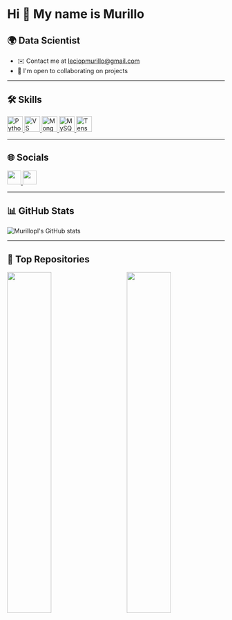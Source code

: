 # Hi 👋 My name is Murillo  

## 🌍 Data Scientist  

- ✉️ Contact me at [leciopmurillo@gmail.com](mailto:leciopmurillo@gmail.com)  
- 🤝 I'm open to collaborating on projects  

---

## 🛠 Skills  
<p align="left">
  <a href="https://www.python.org/" target="_blank">
    <img src="https://raw.githubusercontent.com/danielcranney/readme-generator/main/public/icons/skills/python-colored.svg" width="36" height="36" alt="Python" />
  </a>
  <a href="https://code.visualstudio.com/" target="_blank">
    <img src="https://raw.githubusercontent.com/danielcranney/readme-generator/main/public/icons/skills/visualstudiocode.svg" width="36" height="36" alt="VS Code" />
  </a>
  <a href="https://www.mongodb.com/" target="_blank">
    <img src="https://raw.githubusercontent.com/danielcranney/readme-generator/main/public/icons/skills/mongodb-colored.svg" width="36" height="36" alt="MongoDB" />
  </a>
  <a href="https://www.mysql.com/" target="_blank">
    <img src="https://raw.githubusercontent.com/danielcranney/readme-generator/main/public/icons/skills/mysql-colored.svg" width="36" height="36" alt="MySQL" />
  </a>
  <a href="https://www.tensorflow.org/" target="_blank">
    <img src="https://raw.githubusercontent.com/danielcranney/readme-generator/main/public/icons/skills/tensorflow-colored.svg" width="36" height="36" alt="TensorFlow" />
  </a>
</p>

---

## 🌐 Socials  
<p align="left">
  <a href="https://github.com/Murillopl" target="_blank">
    <img src="https://raw.githubusercontent.com/danielcranney/readme-generator/main/public/icons/socials/github.svg" width="32" height="32" />
  </a>
  <a href="https://www.linkedin.com/in/murillo-lécio" target="_blank">
    <img src="https://raw.githubusercontent.com/danielcranney/readme-generator/main/public/icons/socials/linkedin.svg" width="32" height="32" />
  </a>
</p>

---

## 📊 GitHub Stats  
![Murillopl's GitHub stats](https://github-readme-stats.vercel.app/api?username=Murillopl&show_icons=true&hide=stars,prs,issues,contribs&title_color=0891b2&text_color=ffffff&icon_color=0891b2&bg_color=1c1917&hide_border=true)

---

## 📌 Top Repositories  
<p align="left">
  <a href="https://github.com/Murillopl/network_security">
    <img align="left" width="45%" src="https://github-readme-stats.vercel.app/api/pin/?username=Murillopl&repo=network_security&title_color=0891b2&text_color=ffffff&icon_color=0891b2&bg_color=1c1917&hide_border=true" />
  </a>
  <a href="https://github.com/Murillopl/MLproject">
    <img align="right" width="45%" src="https://github-readme-stats.vercel.app/api/pin/?username=Murillopl&repo=MLproject&title_color=0891b2&text_color=ffffff&icon_color=0891b2&bg_color=1c1917&hide_border=true" />
  </a>
</p>
